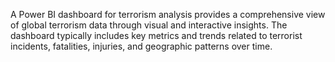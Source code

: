 A Power BI dashboard for terrorism analysis provides a comprehensive view of global terrorism data through visual and interactive insights. The dashboard typically includes key metrics and trends related to terrorist incidents, fatalities, injuries, and geographic patterns over time.
